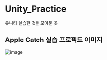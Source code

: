 # Unity_Practice
유니티 실습한 것들 모아둔 곳


## Apple Catch 실습 프로젝트 이미지
![image](https://user-images.githubusercontent.com/67461878/140609564-6785bb69-faf6-4314-9bfd-10cde43c5dc8.png)
